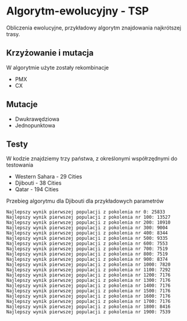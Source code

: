 # Algorytm-ewolucyjny - TSP
Obliczenia ewolucyjne, przykładowy algorytm znajdowania najkrótszej trasy.

## Krzyżowanie i mutacja
W algorytmie użyte zostały rekombinacje
- PMX
- CX

## Mutacje
- Dwukrawędziowa
- Jednopunktowa

## Testy
W kodzie znajdziemy trzy państwa, z określonymi współrzędnymi do testowania
- Western Sahara - 29 Cities
- Djibouti - 38 Cities
- Qatar - 194 Cities

Przebieg algorytmu dla Djibouti dla przykładowych parametrów
```
Najlepszy wynik pierwszej populacji z pokolenia nr 0: 25833
Najlepszy wynik pierwszej populacji z pokolenia nr 100: 13527
Najlepszy wynik pierwszej populacji z pokolenia nr 200: 10910
Najlepszy wynik pierwszej populacji z pokolenia nr 300: 9004
Najlepszy wynik pierwszej populacji z pokolenia nr 400: 8344
Najlepszy wynik pierwszej populacji z pokolenia nr 500: 9335
Najlepszy wynik pierwszej populacji z pokolenia nr 600: 7553
Najlepszy wynik pierwszej populacji z pokolenia nr 700: 7519
Najlepszy wynik pierwszej populacji z pokolenia nr 800: 7519
Najlepszy wynik pierwszej populacji z pokolenia nr 900: 8374
Najlepszy wynik pierwszej populacji z pokolenia nr 1000: 7820
Najlepszy wynik pierwszej populacji z pokolenia nr 1100: 7292
Najlepszy wynik pierwszej populacji z pokolenia nr 1200: 7176
Najlepszy wynik pierwszej populacji z pokolenia nr 1300: 7176
Najlepszy wynik pierwszej populacji z pokolenia nr 1400: 7176
Najlepszy wynik pierwszej populacji z pokolenia nr 1500: 7176
Najlepszy wynik pierwszej populacji z pokolenia nr 1600: 7176
Najlepszy wynik pierwszej populacji z pokolenia nr 1700: 7176
Najlepszy wynik pierwszej populacji z pokolenia nr 1800: 8416
Najlepszy wynik pierwszej populacji z pokolenia nr 1900: 7539
```
